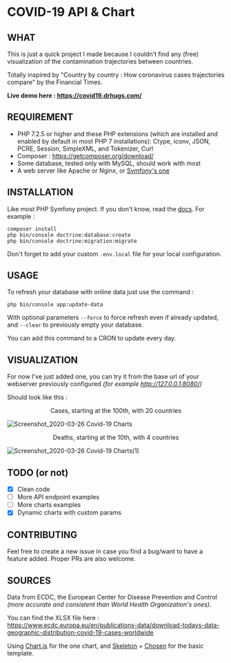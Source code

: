 # COVID-19 API & Chart

## WHAT

This is just a quick project I made because I couldn't find any (free) visualization of the contamination trajectories between countries.

Totally inspired by "Country by country : How coronavirus cases trajectories compare" by the Financial Times.

**Live demo here : https://covid19.drhugs.com/**

## REQUIREMENT

- PHP 7.2.5 or higher and these PHP extensions (which are installed and enabled by default in most PHP 7 installations): Ctype, iconv, JSON, PCRE, Session, SimpleXML, and Tokenizer, Curl
- Composer : https://getcomposer.org/download/
- Some database, tested only with MySQL, should work with most
- A web server like Apache or Nginx, or [Symfony's one](https://symfony.com/doc/current/setup/symfony_server.html)

## INSTALLATION

Like most PHP Symfony project. If you don't know, read the [docs](https://symfony.com/doc/current/index.html).
For example :
```
composer install
php bin/console doctrine:database:create
php bin/console doctrine:migration:migrate
```

Don't forget to add your custom `.env.local` file for your local configuration.

## USAGE

To refresh your database with online data just use the command :
```
php bin/console app:update-data
```
With optional parameters `--force` to force refresh even if already updated, and `--clear` to previously empty your database.

You can add this command to a CRON to update every day.

## VISUALIZATION

For now I've just added one, you can try it from the base url of your webserver previously configured *(for example http://127.0.0.1:8080/)*

Should look like this :

<p align="center">Cases, starting at the 100th, with 20 countries</p>


![Screenshot_2020-03-26 Covid-19 Charts](https://user-images.githubusercontent.com/615053/77681028-0f8e0f80-6f95-11ea-8e65-d78dec9d5683.png)

<p align="center">Deaths, starting at the 10th, with 4 countries</p>

![Screenshot_2020-03-26 Covid-19 Charts(1)](https://user-images.githubusercontent.com/615053/77681029-1026a600-6f95-11ea-82f5-c92ed84f3a5f.png)

## TODO (or not)

- [x] Clean code
- [ ] More API endpoint examples
- [ ] More charts examples
- [x] Dynamic charts with custom params

## CONTRIBUTING

Feel free to create a new issue in case you find a bug/want to have a feature added. Proper PRs are also welcome.

## SOURCES

Data from ECDC, the European Center for Disease Prevention and Control *(more accurate and consistent than World Health Organization's ones)*.

You can find the XLSX file here : https://www.ecdc.europa.eu/en/publications-data/download-todays-data-geographic-distribution-covid-19-cases-worldwide

Using [Chart.js](https://www.chartjs.org/) for the one chart, and [Skeleton](https://skeleton-framework.github.io/) + [Chosen](https://harvesthq.github.io/chosen/) for the basic template.
